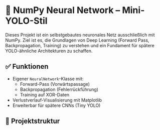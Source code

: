 # 🧠 NumPy Neural Network – Mini-YOLO-Stil

Dieses Projekt ist ein selbstgebautes neuronales Netz ausschließlich mit NumPy. Ziel ist es, die Grundlagen von Deep Learning (Forward Pass, Backpropagation, Training) zu verstehen und ein Fundament für spätere YOLO-ähnliche Architekturen zu schaffen.

## ✅ Funktionen

- Eigener `NeuralNetwork`-Klasse mit:
  - Forward-Pass (Vorwärtspassage)
  - Backpropagation (Fehlerrückführung)
  - Training auf XOR-Daten
- Verlustverlauf-Visualisierung mit Matplotlib
- Erweiterbar für spätere CNNs (Tiny YOLO)

## 🔧 Projektstruktur

